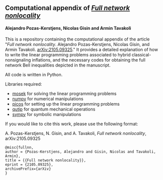 <!-- [![DOI](https://www.zenodo.org/badge/xxxxxxxxx.svg)](https://www.zenodo.org/badge/latestdoi/xxxxxxxxx) -->

## Computational appendix of *[Full network nonlocality](https://www.arxiv.org/abs/2105.xxxxx)*
#### Alejandro Pozas-Kerstjens, Nicolas Gisin and Armin Tavakoli

This is a repository containing the computational appendix of the article "*Full network nonlocality*. Alejandro Pozas-Kerstjens, Nicolas Gisin, and Armin Tavakoli. [arXiv:2105.09325](https://www.arxiv.org/abs/2105.09325)." It provides a detailed explanation of how to write the linear programming problems associated to hybrid classical-nonsignaling inflations, and the necessary codes for obtaining the full network Bell inequalities depicted in the manuscript.

All code is written in Python.

Libraries required:
- [mosek](https://www.mosek.com/) for solving the linear programming problems
- [numpy](https://numpy.org/) for numerical manipulations
- [picos](https://picos-api.gitlab.io/picos/) for setting up the linear programming problems
- [qutip](http://qutip.org/) for quantum mechanical operations
- [sympy](https://www.sympy.org/) for symbolic manipulations

If you would like to cite this work, please use the following format:

A. Pozas-Kerstjens, N. Gisin, and A. Tavakoli, _Full network nonlocality_, arXiv:2105.09325

```
@misc{fullnn,
author = {Pozas-Kerstjens, Alejandro and Gisin, Nicolas and Tavakoli, Armin},
title = {{Full network nonlocality}},
eprint = {2105.09325},
archivePrefix={arXiv}
}
```

